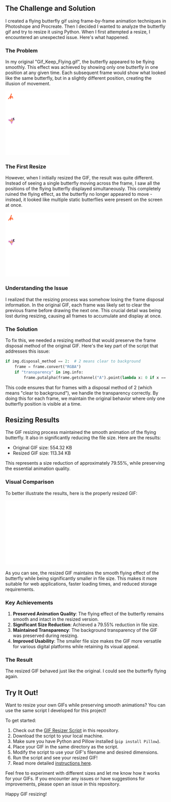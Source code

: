 

## The Challenge and Solution

I created a flying butterfly gif using frame-by-frame animation techniques in Photoshope and Procreate. Then I decided I wanted to analyze the butterfly gif and try to resize it using Python. 
When I first attempted a resize, I encountered an unexpected issue. Here's what happened.

### The Problem

In my original "Gif_Keep_Flying.gif", the butterfly appeared to be flying smoothly. This effect was achieved by showing only one butterfly in one position at any given time. Each subsequent frame would show what looked like the same butterfly, but in a slightly different position, creating the illusion of movement.


<img src="Gif_Keep_Flying.gif" alt="Original GIF demo" width="200" />

### The First Resize 

However, when I initially resized the GIF, the result was quite different. Instead of seeing a single butterfly moving across the frame, I saw all the positions of the flying butterfly displayed simultaneously. This completely ruined the flying effect, as the butterfly no longer appeared to move - instead, it looked like multiple static butterflies were present on the screen at once.

<img src="pillow_resized_Gif_Keep_Flying.gif" alt="Resized GIF demo" width="200" />

### Understanding the Issue

I realized that the resizing process was somehow losing the frame disposal information. In the original GIF, each frame was likely set to clear the previous frame before drawing the next one. This crucial detail was being lost during resizing, causing all frames to accumulate and display at once.

### The Solution

To fix this, we needed a resizing method that would preserve the frame disposal method of the original GIF. Here's the key part of the script that addresses this issue:

```python
if img.disposal_method == 2:  # 2 means clear to background
    frame = frame.convert("RGBA")
    if "transparency" in img.info:
        frame.putalpha(frame.getchannel("A").point(lambda x: 0 if x == img.info["transparency"] else x))
```

This code ensures that for frames with a disposal method of 2 (which means "clear to background"), we handle the transparency correctly. By doing this for each frame, we maintain the original behavior where only one butterfly position is visible at a time.

## Resizing Results

The GIF resizing process maintained the smooth animation of the flying butterfly. It also in significantly reducing the file size. Here are the results:

- Original GIF size: 554.32 KB
- Resized GIF size: 113.34 KB

This represents a size reduction of approximately 79.55%, while preserving the essential animation quality.

### Visual Comparison

To better illustrate the results, here is the properly resized GIF:

<img src="improved_resized_Gif_Keep_Flying.gif" alt=“Improved resized gif width="200" />

As you can see, the resized GIF maintains the smooth flying effect of the butterfly while being significantly smaller in file size. This makes it more suitable for web applications, faster loading times, and reduced storage requirements.

### Key Achievements

1. **Preserved Animation Quality**: The flying effect of the butterfly remains smooth and intact in the resized version.
2. **Significant Size Reduction**: Achieved a 79.55% reduction in file size.
3. **Maintained Transparency**: The background transparency of the GIF was preserved during resizing.
4. **Improved Usability**: The smaller file size makes the GIF more versatile for various digital platforms while retaining its visual appeal.

### The Result
The resized GIF behaved just like the original. I could see the butterfly flying again.

## Try It Out!

Want to resize your own GIFs while preserving smooth animations? You can use the same script I developed for this project!

To get started:

1. Check out the [GIF Resizer Script](gif_resizer.py) in this repository.
2. Download the script to your local machine.
3. Make sure you have Python and Pillow installed (`pip install Pillow`).
4. Place your GIF in the same directory as the script.
5. Modify the script to use your GIF's filename and desired dimensions.
6. Run the script and see your resized GIF!
7. Read more detailed [instructions here](gif_resizer_instructions.md).

Feel free to experiment with different sizes and let me know how it works for your GIFs. If you encounter any issues or have suggestions for improvements, please open an issue in this repository.

Happy GIF resizing!






